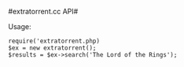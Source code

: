 #extratorrent.cc API#

Usage: 

```
require('extratorrent.php)
$ex = new extratorrent();
$results = $ex->search('The Lord of the Rings');
```


